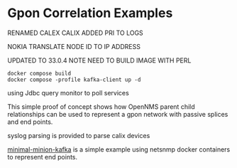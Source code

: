 # Gpon Correlation Examples

RENAMED CALEX CALIX ADDED PRI TO LOGS

NOKIA TRANSLATE NODE ID TO IP ADDRESS

UPDATED TO 33.0.4 NOTE NEED TO BUILD IMAGE WITH PERL

```
docker compose build
docker compose -profile kafka-client up -d
```


using Jdbc query monitor to poll services


This simple proof of concept shows how OpenNMS parent child relationships can be used to represent a gpon network with passive splices and end points.

syslog parsing is provided to parse calix devices

[minimal-minion-kafka](../opennms-gpon-correlation-2/minimal-minion-kafka-simple) is a simple example using netsnmp docker containers to represent end points. 
